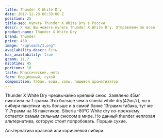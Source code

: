 ```yaml
---
title: Thunder X White Dry
date: 2017-12-28 06:39:00 Z
position: 25
title-seo: Купить Thunder X White Dry в России
descr: У нас Вы можете купить Thunder X White Dry. Отправляем по всей территории России.
product-name: Thunder X White Dry
brand: Thunder
price: 450
image: "/uploads/1.png"
availability-descr: Есть
has_availability: true
gramm: 11.7
nicotine: 45
portions: 18
taste: Классический, мята
form: Порционный, сухой
composition: Табак, вода, соль, пищевой ароматизатор
---
```


Thunder X White Dry чрезвычайно крепкий снюс. Заявлено 45мг никотина на 1 грамм. Это больше чем в siberia white dry(42мг/г), но в сибири пакетики чуть больше и в самой банке 13грамм табака, тут же 11.7грамм на 18 пакетиков. Siberia -80°C White dry по-прежнему остается самым сильным снюсом в мире. Но данный thunder неплохая альтернатива, которую стоит попробовать. Порции сухие.

Альтернатива красной или коричневой сибири.